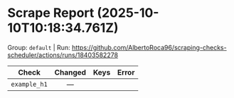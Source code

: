 # Scrape Report (2025-10-10T10:18:34.761Z)

Group: `default`  |  Run: https://github.com/AlbertoRoca96/scraping-checks-scheduler/actions/runs/18403582278

| Check | Changed | Keys | Error |
|---|:---:|:--|:--|
| `example_h1` | — |  |  |
